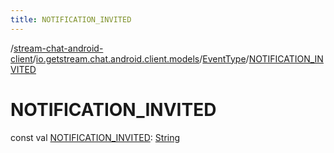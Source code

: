 ```yaml
---
title: NOTIFICATION_INVITED
---
```

/[stream-chat-android-client](../../index.md)/[io.getstream.chat.android.client.models](../index.md)/[EventType](index.md)/[NOTIFICATION_INVITED](NOTIFICATION_INVITED.md)  
  
  
  
# NOTIFICATION_INVITED  
const val [NOTIFICATION_INVITED](NOTIFICATION_INVITED.md): [String](https://kotlinlang.org/api/latest/jvm/stdlib/kotlin/-string/index.html)
